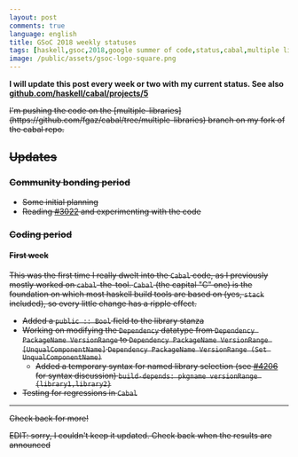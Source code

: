 ```yaml
---
layout: post
comments: true
language: english
title: GSoC 2018 weekly statuses
tags: [haskell,gsoc,2018,google summer of code,status,cabal,multiple libraries]
image: /public/assets/gsoc-logo-square.png
---
```


**I will update this post every week or two with my current status.
See also [github.com/haskell/cabal/projects/5](https://github.com/haskell/cabal/projects/5)**

<del>
I'm pushing the code on the [multiple-libraries](https://github.com/fgaz/cabal/tree/multiple-libraries) branch on my fork of the cabal repo.

## <del>Updates</del>

### <del>Community bonding period</del>

<del>

* Some initial planning
* Reading [#3022](https://github.com/haskell/cabal/pull/3022) and experimenting
  with the code

</del>

### <del>Coding period</del>

#### <del>First week</del>

<del>

This was the first time I really dwelt into the `Cabal` code,
as I previously mostly worked on `cabal`-the-tool.
`Cabal` (the capital "C" one) is the foundation on which most haskell build
tools are based on (yes, `stack` included), so every little change has a ripple
effect.

* Added a `public :: Bool` field to the library stanza
* Working on modifying the `Dependency` datatype
  from `Dependency PackageName VersionRange`
  to ~~`Dependency PackageName VersionRange [UnqualComponentName]`~~
  `Dependency PackageName VersionRange (Set UnqualComponentName)`
  * Added a temporary syntax for named library selection
    (see [#4206](https://github.com/haskell/cabal/issues/4206)
    for syntax discussion)
    `build-depends: pkgname versionRange {library1,library2}`
* Testing for regressions in `Cabal`

</del>

---

<del>
Check back for more!
</del>

EDIT: sorry, I couldn't keep it updated. Check back when the results are announced

